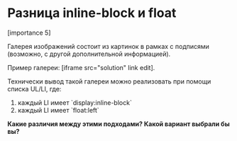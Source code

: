 # Разница inline-block и float

[importance 5]

Галерея изображений состоит из картинок в рамках с подписями (возможно, с другой дополнительной информацией).

Пример галереи:
[iframe src="solution" link edit].

Технически вывод такой галереи можно реализовать при помощи списка UL/LI, где:
<ol>
<li>каждый LI имеет `display:inline-block`</li>
<li>каждый LI имеет `float:left`</li>
</ol>

**Какие различия между этими подходами? Какой вариант выбрали бы вы?**
